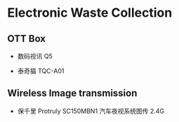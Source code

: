 # Electronic Waste Collection

## OTT Box

- 数码视讯 Q5

- 泰奇猫 TQC-A01

## Wireless Image transmission

- 保千里 Protruly SC150MBN1 汽车夜视系统图传 2.4G
